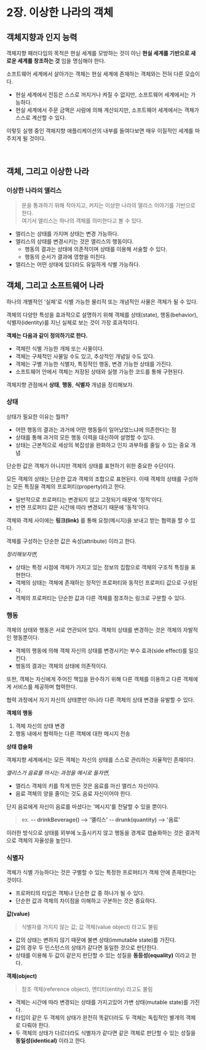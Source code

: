 # 2장. 이상한 나라의 객체

## 객체지향과 인지 능력

객체지향 패러다임의 목적은 현실 세계를 모방하는 것이 아닌 **현실 세계를 기반으로 새로운 세계를 창조하는 것** 임을 명심해야 한다.

소프트웨어 세계에서 살아가는 객체는 현실 세계에 존재하는 객체와는 전혀 다른 모습이다.

- 현실 세계에서 전등은 스스로 꺼지거나 켜질 수 없지만, 소프트웨어 세계에서는 가능하다.
- 현실 세계에서 주문 금액은 사람에 의해 계산되지만, 소프트웨어 세계에서는 객체가 스스로 계산할 수 있다.

이렇듯 실행 중인 객체지향 애플리케이션의 내부를 들여다보면 매우 이질적인 세계를 마주치게 될 것이다.

&nbsp;

## 객체, 그리고 이상한 나라

### 이상한 나라의 앨리스

> 문을 통과하기 위해 작아지고, 커지는 이상한 나라의 앨리스 이야기를 기반으로 한다.  
> 여기서 앨리스는 하나의 객체를 의미한다고 볼 수 있다.

- 앨리스는 상태를 가지며 상태는 변경 가능하다.
- 앨리스의 상태를 변경시키는 것은 앨리스의 행동이다.
    - 행동의 결과는 상태에 의존적이며 상태를 이용해 서술할 수 있다.
    - 행동의 순서가 결과에 영향을 미친다.
- 앨리스는 어떤 상태에 있더라도 유일하게 식별 가능하다.


## 객체, 그리고 소프트웨어 나라

하나의 개별적인 '실체'로 식별 가능한 물리적 또는 개념적인 사물은 객체가 될 수 있다.

객체의 다양한 특성을 효과적으로 설명하기 위해 객체를 상태(state), 행동(behavior), 식별자(identity)를 지닌 실체로 보는 것이 가장 효과적이다.

**객체는 다음과 같이 정의하기로 한다.**

- 객체란 식별 가능한 개체 또는 사물이다.
- 객체는 구체적인 사물일 수도 있고, 추상적인 개념일 수도 있다.
- 객체는 구별 가능한 식별자, 특징적인 행동, 변경 가능한 상태를 가진다.
- 소프트웨어 안에서 객체는 저장된 상태와 실행 가능한 코드를 통해 구현된다.

객체지향 관점에서 **상태**, **행동**, **식별자** 개념을 정리해보자.

### 상태

상태가 필요한 이유는 뭘까?

- 어떤 행동의 결과는 과거에 어떤 행동들이 일어났었느냐에 의존한다는 점
- 상태를 통해 과거의 모든 행동 이력을 대신하여 설명할 수 있다.
- 상태는 근본적으로 세상의 복잡성을 완화하고 인지 과부하를 줄일 수 있는 중요 개념

단순한 값은 객체가 아니지만 객체의 상태를 표현하기 위한 중요한 수단이다. 

모든 객체의 상태는 단순한 값과 객체의 조합으로 표현된다. 
이때 객체의 상태를 구성하는 모든 특징을 객체의 프로퍼티(property)라고 한다.

- 일반적으로 프로퍼티는 변경되지 않고 고정되기 때문에 '정적'이다.
- 반면 프로퍼티 값은 시간에 따라 변경되기 때문에 '동적'이다.

객체와 객체 사이에는 **링크(link)** 를 통해 요청(메시지)을 보내고 받는 협력을 할 수 있다.

객체를 구성하는 단순한 값은 속성(attribute) 이라고 한다.

_정리해보자면,_

- 상태는 특정 시점에 객체가 가지고 있는 정보의 집합으로 객체의 구조적 특징을 표현한다.
- 객체의 상태는 객체에 존재하는 정적인 프로퍼티와 동적인 프로퍼티 값으로 구성된다.
- 객체의 프로퍼티는 단순한 값과 다른 객체를 참조하는 링크로 구분할 수 있다.

### 행동

객체의 상태와 행동은 서로 연관되어 있다. 객체의 상태를 변경하는 것은 객체의 자발적인 행동뿐이다.

- 객체의 행동에 의해 객체 자신의 상태를 변경시키는 부수 효과(side effect)를 일으킨다.
- 행동의 결과는 객체의 상태에 의존적이다.

또한, 객체는 자신에게 주어진 책임을 완수하기 위해 다른 객체를 이용하고 다른 객체에게 서비스를 제공하며 협력한다.

협력 과정에서 자기 자신의 상태뿐만 아니라 다른 객체의 상태 변경을 유발할 수 있다.

**객체의 행동**

1. 객체 자신의 상태 변경
2. 행동 내에서 협력하는 다른 객체에 대한 메시지 전송


**상태 캡슐화**

객체지향 세계에서는 모든 객체는 자신의 상태를 스스로 관리하는 자율적인 존재이다.

_앨리스가 음료를 마시는 과정을 예시로 들자면,_

- 앨리스 객체의 키를 작게 만든 것은 음료를 마신 앨리스 자신이다.
- 음료 객체의 양을 줄이는 것도 음료 자신이어야 한다.

단지 음료에게 자신이 음료를 마셨다는 '메시지'를 전달할 수 있을 뿐이다.

> ex. **-- drinkBeverage() --> '앨리스' -- drunk(quantity) --> '음료'** 

이러한 방식으로 상태를 외부에 노출시키지 않고 행동을 경계로 캡슐화하는 것은 결과적으로 객체의 자율성을 높인다.

### 식별자

객체가 식별 가능하다는 것은 구별할 수 있는 특정한 프로퍼티가 객체 안에 존재한다는 것이다.

- 프로퍼티의 타입은 객체나 단순한 값 중 하나가 될 수 있다.
- 단순한 값과 객체의 차이점을 이해하고 구분하는 것은 중요하다.

**값(value)**

> 식별자를 가지지 않는 값; 값 객체(value object) 라고도 불림

- 값의 상태는 변하지 않기 때문에 불변 상태(immutable state)를 가진다.
- 값의 경우 두 인스턴스의 상태가 같다면 동일한 것으로 판단한다.
- 상태를 이용해 두 값이 같은지 판단할 수 있는 성질을 **동등성(equality)** 이라고 한다.

**객체(object)**

> 참조 객체(reference object), 엔티티(entity) 라고도 불림

- 객체는 시간에 따라 변경되는 상태를 가지고있어 가변 상태(mutable state)를 가진다.
- 타입이 같은 두 객체의 상태가 완전히 똑같더라도 두 객체는 독립적인 별개의 객체로 다뤄야 한다.
- 두 객체의 상태가 다르더라도 식별자가 같다면 같은 객체로 판단할 수 있는 성질을 **동일성(identical)** 이라고 한다.




